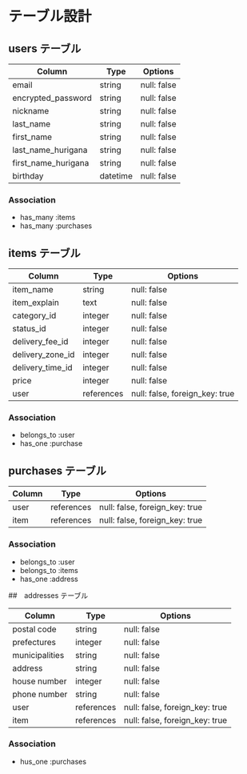 # テーブル設計

## users テーブル

| Column                | Type     | Options     |
| --------------------- | -------- | ----------- |
| email                 | string   | null: false |
| encrypted_password    | string   | null: false |
| nickname              | string   | null: false |
| last_name             | string   | null: false |
| first_name            | string   | null: false |
| last_name_hurigana    | string   | null: false |
| first_name_hurigana   | string   | null: false |
| birthday              | datetime | null: false |


### Association

- has_many :items
- has_many :purchases



## items テーブル

| Column           | Type       | Options                        |
| ---------------- | ---------- | ------------------------------ |
| item_name        | string     | null: false                    |
| item_explain     | text       | null: false                    |
| category_id      | integer    | null: false                    |
| status_id        | integer    | null: false                    |
| delivery_fee_id  | integer    | null: false                    |
| delivery_zone_id | integer    | null: false                    |
| delivery_time_id | integer    | null: false                    |
| price            | integer    | null: false                    |
| user             | references | null: false, foreign_key: true |

### Association

- belongs_to :user
- has_one   :purchase



## purchases テーブル

| Column | Type       | Options                        |
| ------ | ---------- | ------------------------------ |
| user   | references | null: false, foreign_key: true |
| item   | references | null: false, foreign_key: true |

### Association

- belongs_to :user
- belongs_to :items
- has_one :address



##　addresses テーブル

| Column         | Type       | Options                        |
| -------------- | ---------- | ------------------------------ |
| postal code    | string     | null: false                    |
| prefectures    | integer    | null: false                    |
| municipalities | string     | null: false                    |
| address        | string     | null: false                    |
| house number   | integer    | null: false                    |
| phone number   | string     | null: false                    |
| user           | references | null: false, foreign_key: true |
| item           | references | null: false, foreign_key: true |

### Association

- hus_one :purchases

